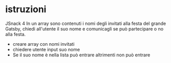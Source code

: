 # istruzioni 
JSnack 4
In un array sono contenuti i nomi degli invitati alla festa del grande
Gatsby, chiedi all'utente il suo nome e comunicagli se può partecipare o
no alla festa.

- creare array con nomi invitati
- chiedere utente input suo nome
- Se il suo nome è nella lista
    può entrare
    altrimenti
    non può entrare